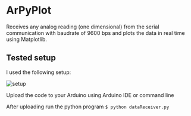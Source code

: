 # ArPyPlot
Receives any analog reading (one dimensional) from the serial communication with baudrate of 9600 bps and plots
the data in real time using Matplotlib.

## Tested setup
I used the following setup:

![setup](https://user-images.githubusercontent.com/24254286/66364417-fb5f4300-e95f-11e9-9979-39f50a5b9c39.jpg)

Upload the code to your Arduino using Arduino IDE or command line

After uploading run the python program
```$ python dataReceiver.py ```